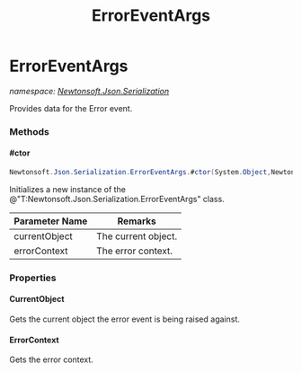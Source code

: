 ﻿---
title: ErrorEventArgs
---

# ErrorEventArgs
_namespace: [Newtonsoft.Json.Serialization](N-Newtonsoft.Json.Serialization.html)_

Provides data for the Error event.

### Methods

#### #ctor
```csharp
Newtonsoft.Json.Serialization.ErrorEventArgs.#ctor(System.Object,Newtonsoft.Json.Serialization.ErrorContext)
```
Initializes a new instance of the @"T:Newtonsoft.Json.Serialization.ErrorEventArgs" class.

|Parameter Name|Remarks|
|--------------|-------|
|currentObject|The current object.|
|errorContext|The error context.|




### Properties

#### CurrentObject
Gets the current object the error event is being raised against.
#### ErrorContext
Gets the error context.

